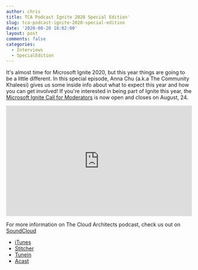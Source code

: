 ```yaml
---
author: chris
title: TCA Podcast Ignite 2020 Special Edition'
slug: tca-podcast-ignite-2020-special-edition
date: '2020-08-20 18:02:00'
layout: post
comments: false
categories:
  - Interviews
  - SpecialEdition
---
```


It's almost time for Microsoft Ignite 2020, but this year things are going to be a little different. In this special episode, Anna Chu (a.k.a The Community Khaleesi) gives us some inside info about what to expect this year and how you can get involved! If you're interested in being part of Ignite this year, the [Microsoft Ignite Call for Moderators](https://t.co/AQQQuTAOKl) is now open and closes on August, 24.

<p><iframe width="100%" height="300" scrolling="no" frameborder="no" allow="autoplay" src="https://w.soundcloud.com/player/?url=https%3A//api.soundcloud.com/tracks/879324085&color=%23ff5500&auto_play=false&hide_related=false&show_comments=true&show_user=true&show_reposts=false&show_teaser=true&visual=true"></iframe></p>

For more information on The Cloud Architects podcast, check us out on [SoundCloud](https://soundcloud.com/thecloudarchitects/)

*   [iTunes](https://itunes.apple.com/us/podcast/the-cloud-architects-podcast/id1264479296?mt=2)
*   [Stitcher](https://www.stitcher.com/podcast/the-cloud-architects/the-cloud-achitects)
*   [Tunein](https://tunein.com/radio/The-Cloud-Architects-Podcast-p1026315/)
*   [Acast](https://www.acast.com/thecloudarchitectspodcast)
